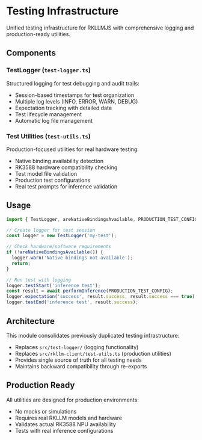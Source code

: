 # Testing Infrastructure

Unified testing infrastructure for RKLLMJS with comprehensive logging and production-ready utilities.

## Components

### TestLogger (`test-logger.ts`)
Structured logging for test debugging and audit trails:
- Session-based timestamps for test organization
- Multiple log levels (INFO, ERROR, WARN, DEBUG)
- Expectation tracking with detailed data
- Test lifecycle management
- Automatic log file management

### Test Utilities (`test-utils.ts`)  
Production-focused utilities for real hardware testing:
- Native binding availability detection
- RK3588 hardware compatibility checking
- Test model file validation
- Production test configurations
- Real test prompts for inference validation

## Usage

```typescript
import { TestLogger, areNativeBindingsAvailable, PRODUCTION_TEST_CONFIG } from '../testing';

// Create logger for test session
const logger = new TestLogger('my-test');

// Check hardware/software requirements
if (!areNativeBindingsAvailable()) {
  logger.warn('Native bindings not available');
  return;
}

// Run test with logging
logger.testStart('inference test');
const result = await performInference(PRODUCTION_TEST_CONFIG);
logger.expectation('success', result.success, result.success === true);
logger.testEnd('inference test', result.success);
```

## Architecture

This module consolidates previously duplicated testing infrastructure:
- Replaces `src/test-logger/` (logging functionality)
- Replaces `src/rkllm-client/test-utils.ts` (production utilities)
- Provides single source of truth for all testing needs
- Maintains backward compatibility through re-exports

## Production Ready

All utilities are designed for production environments:
- No mocks or simulations
- Requires real RKLLM models and hardware
- Validates actual RK3588 NPU availability
- Tests with real inference configurations